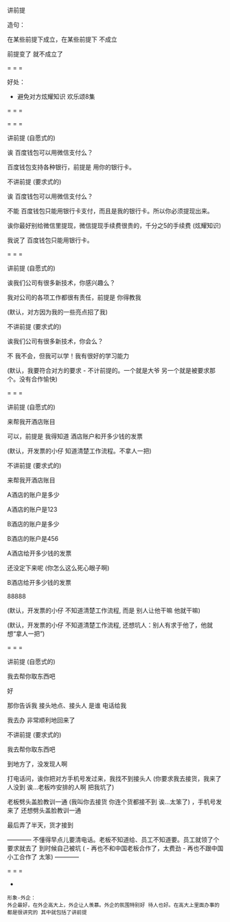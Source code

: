 
讲前提

造句：

在某些前提下成立，在某些前提下 不成立

前提变了 就不成立了

= = =

好处：
- 避免对方炫耀知识
欢乐颂8集

= = =

= = =

讲前提 (自愿式的)

诶 百度钱包可以用微信支付么？

百度钱包支持各种银行，前提是 用你的银行卡。

不讲前提 (要求式的)

诶 百度钱包可以用微信支付么？

不能 百度钱包只能用银行卡支付，而且是我的银行卡。所以你必须提现出来。

诶你最好别给微信里提现，微信提现手续费很贵的，千分之5的手续费 (炫耀知识)

我说了 百度钱包只能用银行卡。

= = =

讲前提 (自愿式的)

诶我们公司有很多新技术，你感兴趣么？

我对公司的各项工作都很有责任，前提是 你得教我

(默认，对方因为我的一些亮点招了我)

不讲前提 (要求式的)

诶我们公司有很多新技术，你会么？

不 我不会，但我可以学！我有很好的学习能力

(默认，我要符合对方的要求 - 不计前提的。一个就是大爷 另一个就是被要求那个。没有合作愉快)

= = =

讲前提 (自愿式的)

来帮我开酒店账目

可以，前提是 我得知道 酒店账户和开多少钱的发票

(默认，开发票的小仔 知道清楚工作流程。不拿人一把)

不讲前提 (要求式的)

来帮我开酒店账目

A酒店的账户是多少

A酒店的账户是123

B酒店的账户是多少

B酒店的账户是456

A酒店给开多少钱的发票

还没定下来呢 (你怎么这么死心眼子啊)

B酒店给开多少钱的发票

88888

(默认，开发票的小仔 不知道清楚工作流程, 而是 别人让他干嘛 他就干嘛)

(默认，开发票的小仔 不知道清楚工作流程, 还想坑人：别人有求于他了，他就想“拿人一把”)

= = =

讲前提 (自愿式的)

我去帮你取东西吧

好

那你告诉我 接头地点、接头人 是谁 电话给我

我去办 非常顺利地回来了


不讲前提 (要求式的)

我去帮你取东西吧

到地方了，没发现人啊

打电话问，诶你把对方手机号发过来，我找不到接头人 (你要求我去接货，我来了 人没到 诶...老板咋安排的人啊 把我坑了)

老板劈头盖脸教训一通 (我叫你去接货 你连个货都接不到 诶...太笨了) ，手机号发来了 还想劈头盖脸教训一通

最后弄了半天，货才接到

———— 不懂得早点儿要清电话。老板不知道给、员工不知道要。员工就领了个要求就去了 到时候自己被坑 ( - 再也不和中国老板合作了，太费劲 - 再也不跟中国小工合作了 太笨) ————


= = =

-

```
形象-外企：
外企最好，在外企高大上，外企让人羡慕。外企的氛围特别好 待人也好。在高大上里面办事的都是很讲究的 其中就包括了讲前提
```


